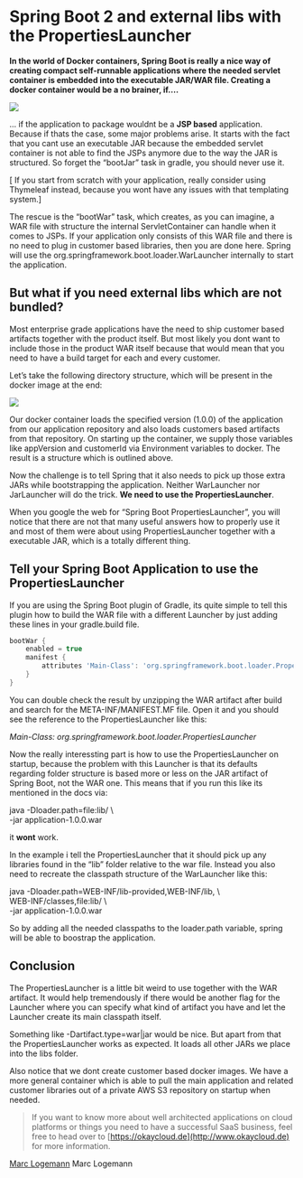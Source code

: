 Spring Boot 2 and external libs with the PropertiesLauncher
===============================================================

**In the world of Docker containers, Spring Boot is really a nice way of creating compact self-runnable applications
where the needed servlet container is embedded into the executable JAR/WAR file. Creating a docker container would be a
no brainer, if….**

![](https://miro.medium.com/max/1312/1*uDciVmKqrDUGybzDh_koOw.png)

… if the application to package wouldnt be a **JSP based** application. Because if thats the case, some major problems
arise. It starts with the fact that you cant use an executable JAR because the embedded servlet container is not able to
find the JSPs anymore due to the way the JAR is structured. So forget the “bootJar” task in gradle, you should never use
it.

\[ If you start from scratch with your application, really consider using Thymeleaf instead, because you wont have any
issues with that templating system.\]

The rescue is the “bootWar” task, which creates, as you can imagine, a WAR file with structure the internal
ServletContainer can handle when it comes to JSPs. If your application only consists of this WAR file and there is no
need to plug in customer based libraries, then you are done here. Spring will use the
org.springframework.boot.loader.WarLauncher internally to start the application.

But what if you need external libs which are not bundled?
---------------------------------------------------------

Most enterprise grade applications have the need to ship customer based artifacts together with the product itself. But
most likely you dont want to include those in the product WAR itself because that would mean that you need to have a
build target for each and every customer.

Let’s take the following directory structure, which will be present in the docker image at the end:

![](https://miro.medium.com/max/956/1*_BajDL92q9lA0xO8lp51Aw.png)

Our docker container loads the specified version (1.0.0) of the application from our application repository and also
loads customers based artifacts from that repository. On starting up the container, we supply those variables like
appVersion and customerId via Environment variables to docker. The result is a structure which is outlined above.

Now the challenge is to tell Spring that it also needs to pick up those extra JARs while bootstrapping the application.
Neither WarLauncher nor JarLauncher will do the trick. **We need to use the PropertiesLauncher**.

When you google the web for “Spring Boot PropertiesLauncher”, you will notice that there are not that many useful
answers how to properly use it and most of them were about using PropertiesLauncher together with a executable JAR,
which is a totally different thing.

Tell your Spring Boot Application to use the PropertiesLauncher
---------------------------------------------------------------

If you are using the Spring Boot plugin of Gradle, its quite simple to tell this plugin how to build the WAR file with a
different Launcher by just adding these lines in your gradle.build file.

```groovy
bootWar {
    enabled = true
    manifest {
        attributes 'Main-Class': 'org.springframework.boot.loader.PropertiesLauncher'
    }
}
```

You can double check the result by unzipping the WAR artifact after build and search for the META-INF/MANIFEST.MF file.
Open it and you should see the reference to the PropertiesLauncher like this:

_Main-Class: org.springframework.boot.loader.PropertiesLauncher_

Now the really interessting part is how to use the PropertiesLauncher on startup, because the problem with this Launcher
is that its defaults regarding folder structure is based more or less on the JAR artifact of Spring Boot, not the WAR
one. This means that if you run this like its mentioned in the docs via:

java -Dloader.path=file:lib/ \\  
-jar application-1.0.0.war

it **wont** work.

In the example i tell the PropertiesLauncher that it should pick up any libraries found in the “lib” folder relative to
the war file. Instead you also need to recreate the classpath structure of the WarLauncher like this:

java -Dloader.path=WEB-INF/lib-provided,WEB-INF/lib, \\  
WEB-INF/classes,file:lib/ \\  
-jar application-1.0.0.war

So by adding all the needed classpaths to the loader.path variable, spring will be able to boostrap the application.

Conclusion
----------

The PropertiesLauncher is a little bit weird to use together with the WAR artifact. It would help tremendously if there
would be another flag for the Launcher where you can specify what kind of artifact you have and let the Launcher create
its main classpath itself.

Something like -Dartifact.type=war|jar would be nice. But apart from that the PropertiesLauncher works as expected. It
loads all other JARs we place into the libs folder.

Also notice that we dont create customer based docker images. We have a more general container which is able to pull the
main application and related customer libraries out of a private AWS S3 repository on startup when needed.

> If you want to know more about well architected applications on cloud platforms or things you need to have a
> successful SaaS business, feel free to head over to [https://okaycloud.de](http://www.okaycloud.de) for more
> information.

[Marc Logemann](https://medium.com/@logemann?source=post_page-----fc49d2d93636--------------------------------)
Marc Logemann